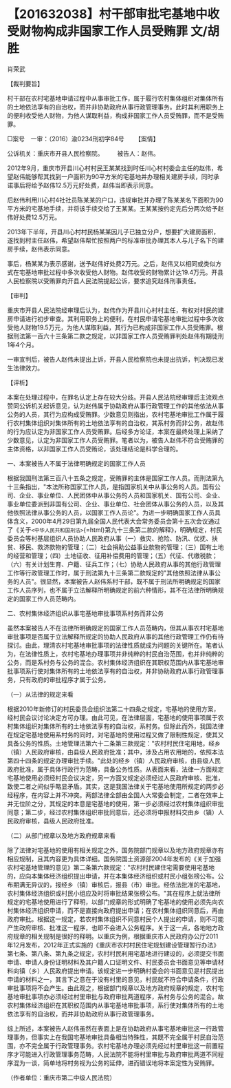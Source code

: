 # 【201632038】村干部审批宅基地中收受财物构成非国家工作人员受贿罪 文/胡胜

肖荣武

【裁判要旨】

村干部在农村宅基地申请过程中从事审批工作，属于履行农村集体组织对集体所有的土地依法享有的自治权，而并非协助政府从事行政管理事务。此时其利用职务上的便利收受他人财物，为他人谋取利益，构成非国家工作人员受贿罪，而不是受贿罪。

□案号　一审：（2016）渝0234刑初字84号 　　【案情】

公诉机关：重庆市开县人民检察院。 　　被告人：赵伟。

2012年9月，重庆市开县川心村村民王某某找到时任川心村村委会主任的赵伟，希望赵伟能够帮其找到一户面积为90平方米的宅基地并办理相关建房手续，同时承诺事后将给予赵伟12.5万元好处费，赵伟当即表示同意。

后赵伟利用川心村4社社员陈某某的户口，违规审批并办理了陈某某名下面积为90平方米的宅基地手续，并将该手续交给了王某某。王某某按约定先后分两次给予赵伟好处费12.5万元。

2013年下半年，开县川心村村民杨某某因儿子已独立分户，想要扩大建房面积，遂找到村主任赵伟，希望赵伟帮忙按照两户的标准审批办理其本人与儿子名下的建房手续，赵伟表示同意。

事后，杨某某为表示感谢，送予赵伟好处费2万元。之后，赵伟又以相同或类似方式在宅基地审批过程中多次收受他人财物。赵伟收受的财物累计达19.4万元。开县人民检察院以受贿罪向开县人民法院提起公诉，要求追究赵伟刑事责任。

【审判】

重庆市开县人民法院经审理后认为，赵伟作为开县川心村村主任，有权对村民的建房申请进行初步审查。其利用职务上的便利，在村民申请宅基地审批过程中多次收受他人财物19.5万元，为他人谋取利益，其行为已构成非国家工作人员受贿罪。根据刑法第一百六十三条第二款之规定，以非国家工作人员受贿罪判处赵伟有期徒刑1年4个月。

一审宣判后，被告人赵伟未提出上诉，开县人民检察院也未提出抗诉，判决现已发生法律效力。

【评析】

本案在处理过程中，在罪名认定上存在较大分歧。开县人民法院经审理后主流观点赞同公诉机关起诉意见，认为赵伟属于协助政府从事行政管理工作的其他依法从事公务的人员，其行为应构成受贿罪。少数意见则指出，农村宅基地审批工作属于履行农村集体组织对集体所有的土地依法享有的自治权，其系村务而非公务，故赵伟的行为应认定为非国家工作人员受贿罪。后经多方论证，本案在最终处理上采纳了少数意见，认定为非国家工作人员受贿罪。笔者以为，被告人赵伟不符合受贿罪的主体资格，以非国家工作人员受贿论，该处理结论是科学合理的。

一、本案被告人不属于法律明确规定的国家工作人员

根据我国刑法第三百八十五条之规定，受贿罪的主体是国家工作人员。而刑法第九十三条指出，"本法所称国家工作人员，是指国家机关中从事公务的人员。国有公司、企业、事业单位、人民团体中从事公务的人员和国家机关、国有公司、企业、事业单位委派到非国有公司、企业、事业单位、社会团体从事公务的人员，以及其他依照法律从事公务的人员，以国家工作人员论"。为进一步明确国家工作人员具体含义，2000年4月29日第九届全国人民代表大会常务委员会第十五次会议通过了《关于`<中华人民共和国刑法>`{=html}第九十三条第二款的解释》，明确规定，村民委员会等村基层组织人员协助人民政府从事（一）救灾、抢险、防汛、优抚、扶贫、移民、救济款物的管理；（二）社会捐助公益事业款物的管理；（三）国有土地的经营和管理；（四）土地征收、征用补偿费用的管理；（五）代征、代缴税款；（六）有关计划生育、户籍、征兵工作；（七）协助人民政府从事的其他行政管理工作等行政管理工作时，属于刑法第九十三条第二款规定的"其他依照法律从事公务的人员"。很显然，本案被告人赵伟系村干部，既不属于刑法所明确规定的国家工作人员序列，也不属于立法解释所明确规定的前六种情形，其不在法律所明确规定的国家工作人员范畴内。

二、农村集体经济组织从事宅基地审批事项系村务而非公务

虽然本案被告人不在法律所明确规定的国家工作人员范畴内，但其从事农村宅基地审批事项是否属于立法解释所规定的协助人民政府从事的其他行政管理工作仍有待探讨。由此，理清农村宅基地审批事项的法律性质就成为问题的关键所在。笔者认为，在法律性质上，农村宅基地办理事项并非纯粹的村民自治范围，也并非纯粹的公务，而是系村务与公务的混合。农村集体经济组织在其职权范围内从事宅基地审批事项系行使对集体所有的土地依法享有的自治权，并非协助政府从事行政管理事务，只有政府的审批程序才属于公务。

（一）从法律的规定来看

根据2010年新修订的村民委员会组织法第二十四条之规定，宅基地的使用方案，经村民会议讨论决定方可办理。由此可见，在法律层面，宅基地的使用事项属于农村集体组织对集体所有的土地依法享有的自治权，系村务。但除此而外，我国法律在规定宅基地使用系村务的同时，对宅基地的使用过程又做了限制性规定，使其又具备公务的性质。土地管理法第六十二条第三款规定："农村村民住宅用地，经乡（镇）人民政府审核，由县级人民政府批准；其中，涉及占用农用地的，依照本法第四十四条的规定办理审批手续。"此处的经乡（镇）人民政府审核，由县级人民政府批准，属于具体行政行为范畴，具备公务性质。从表面来看，法律一方面规定宅基地使用必须经村民会议决定，另一方面又规定必须经过人民政府审核、批准，致使二者之间似乎略显矛盾。其实，这是我国法律关于宅基地使用所规定的两步必经程序，在内容上并不冲突。两部法律全部由全国人大常委会制定，二者在效率上并无位阶之分，其规定的本意是宅基地的使用，第一步必须经过农村集体组织审批同意；第二步，经过农村集体组织审批同意后，还必须将申报材料交由乡（镇）人民政府审核，县级人民政府批准。

（二）从部门规章以及地方政府规章来看

除了法律对宅基地的使用有相关规定之外，国务院部门规章以及地方政府规章亦有相应规制，且其内容更为具体详细。国务院国土资源部2004年发布的《关于加强农村宅基地管理的意见》第二条第六款规定："农村村民建住宅需要使用宅基地的，应向本集体经济组织提出申请，并在本集体经济组织或村民小组张榜公布。公布期满无异议的，报经乡（镇）审核后，报县（市）审批。经依法批准的宅基地，农村集体经济组织或村民小组应及时将审批结果张榜公布。"其在程序上就法律所规定的宅基地使用进行了释明，以部门规章的形式明确了宅基地的使用必须先向农村集体经济组织申请，而不是直接向政府提出申请；在农村集体组织同意后，再由政府审批。根据这一规定，若农村集体组织不同意村民个人提出的申请，则不可能产生政府审核、批准这一程序，也即不会进入公务程序。关于这一点，各地地方政府规章的相关规制是很好的释明。以重庆为例，根据重庆市人民政府办公厅2011年12月发布，2012年正式实施的《重庆市农村村民住宅规划建设管理暂行办法》第七条、第八条、第九条之规定，农村村民利用宅基地进行建设的，必须提交书面申请、申请人身份证明材料及其户籍人口证明文件、村民委员会书面意见等申请材料向镇（乡）人民政府提出申请。该规定进一步明确村委会的书面意见是村民提出申请的材料之一，其言下之意在于没有村里的意见，村民就不符合申请条件，行政审批事项将不会产生。由此观之，根据部门规章以及地方政府规章的规定，农村宅基地审批事项亦必须经过村里审批与政府审批两道程序，系村务与公务的混合。故农村集体经济组织在其职权范围内从事宅基地审批事项，系行使对集体所有的土地依法享有的自治权，而并非协助政府从事行政管理事务。

综上所述，本案被告人赵伟虽然在表面上是在协助政府从事宅基地审批这一行政管理事务，但事实上在我国宅基地审批具备相当特殊性，其既不完全属于村民自治范围，亦不完全属于行政管理事务。农村宅基地办理必须先经过村里审批这一前置程序才可能进入行政管理事务范畴，人民法院不能将村里审批与政府审批两道不同程序混为一谈，简单地将村务视为公务的延伸，进而错误地将本案定性为受贿罪。

（作者单位：重庆市第二中级人民法院）